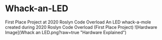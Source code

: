 # Whack-an-LED
First Place Project at 2020 Roslyn Code Overload
An LED whack-a-mole created during 2020 Roslyn Code Overload (First Place Project)
![Hardware Image](Whack an LED.png?raw=true "Hardware Explained")
